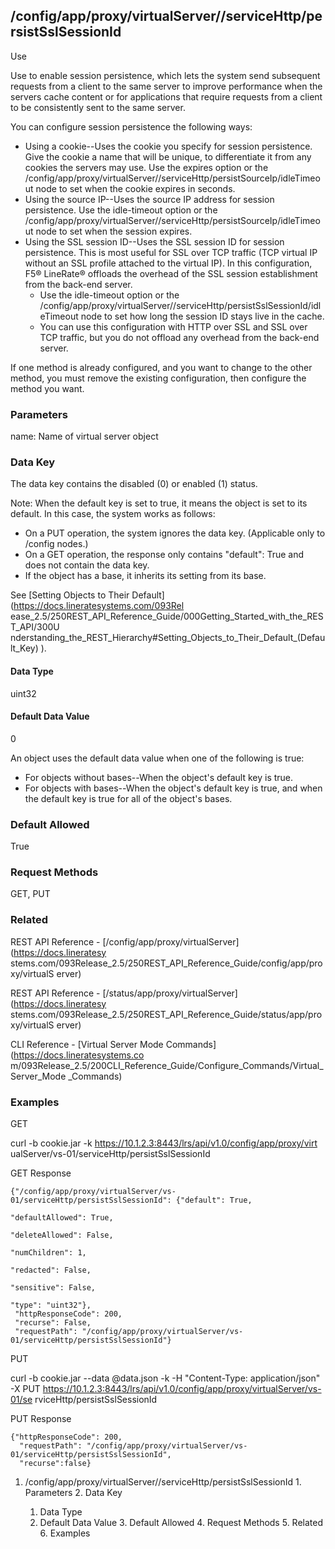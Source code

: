 ## /config/app/proxy/virtualServer/<name>/serviceHttp/persistSslSessionId

Use

Use to enable session persistence, which lets the system send subsequent
requests from a client to the same server to improve performance when the
servers cache content or for applications that require requests from a client
to be consistently sent to the same server.

You can configure session persistence the following ways:

  * Using a cookie--Uses the cookie you specify for session persistence. Give the cookie a name that will be unique, to differentiate it from any cookies the servers may use. Use the expires option or the /config/app/proxy/virtualServer/<name>/serviceHttp/persistSourceIp/idleTimeout node to set when the cookie expires in seconds.
  * Using the source IP--Uses the source IP address for session persistence. Use the idle-timeout option or the /config/app/proxy/virtualServer/<name>/serviceHttp/persistSourceIp/idleTimeout node to set when the session expires.
  * Using the SSL session ID--Uses the SSL session ID for session persistence. This is most useful for SSL over TCP traffic (TCP virtual IP without an SSL profile attached to the virtual IP). In this configuration, F5® LineRate® offloads the overhead of the SSL session establishment from the back-end server.
    * Use the idle-timeout option or the /config/app/proxy/virtualServer/<name>/serviceHttp/persistSslSessionId/idleTimeout node to set how long the session ID stays live in the cache.
    * You can use this configuration with HTTP over SSL and SSL over TCP traffic, but you do not offload any overhead from the back-end server.

If one method is already configured, and you want to change to the other
method, you must remove the existing configuration, then configure the method
you want.

### Parameters

name: Name of virtual server object

### Data Key

The data key contains the disabled (0) or enabled (1) status.

Note: When the default key is set to true, it means the object is set to its
default. In this case, the system works as follows:

  * On a PUT operation, the system ignores the data key. (Applicable only to /config nodes.)
  * On a GET operation, the response only contains "default": True and does not contain the data key.
  * If the object has a base, it inherits its setting from its base.

See [Setting Objects to Their Default](https://docs.lineratesystems.com/093Rel
ease_2.5/250REST_API_Reference_Guide/000Getting_Started_with_the_REST_API/300U
nderstanding_the_REST_Hierarchy#Setting_Objects_to_Their_Default_(Default_Key)
).

#### Data Type

uint32

#### Default Data Value

0

An object uses the default data value when one of the following is true:

  * For objects without bases--When the object's default key is true.
  * For objects with bases--When the object's default key is true, and when the default key is true for all of the object's bases.

### Default Allowed

True

### Request Methods

GET, PUT

### Related

REST API Reference - [/config/app/proxy/virtualServer](https://docs.lineratesy
stems.com/093Release_2.5/250REST_API_Reference_Guide/config/app/proxy/virtualS
erver)

REST API Reference - [/status/app/proxy/virtualServer](https://docs.lineratesy
stems.com/093Release_2.5/250REST_API_Reference_Guide/status/app/proxy/virtualS
erver)

CLI Reference - [Virtual Server Mode Commands](https://docs.lineratesystems.co
m/093Release_2.5/200CLI_Reference_Guide/Configure_Commands/Virtual_Server_Mode
_Commands)

### Examples

GET

curl -b cookie.jar -k https://10.1.2.3:8443/lrs/api/v1.0/config/app/proxy/virt
ualServer/vs-01/serviceHttp/persistSslSessionId

GET Response

    
    
    {"/config/app/proxy/virtualServer/vs-01/serviceHttp/persistSslSessionId": {"default": True,
                                                                                "defaultAllowed": True,
                                                                                "deleteAllowed": False,
                                                                                "numChildren": 1,
                                                                                "redacted": False,
                                                                                "sensitive": False,
                                                                                "type": "uint32"},
     "httpResponseCode": 200,
     "recurse": False,
     "requestPath": "/config/app/proxy/virtualServer/vs-01/serviceHttp/persistSslSessionId"}
    

PUT

curl -b cookie.jar --data @data.json -k -H "Content-Type: application/json" -X
PUT https://10.1.2.3:8443/lrs/api/v1.0/config/app/proxy/virtualServer/vs-01/se
rviceHttp/persistSslSessionId

PUT Response

    
    
    {"httpResponseCode": 200,
      "requestPath": "/config/app/proxy/virtualServer/vs-01/serviceHttp/persistSslSessionId",
      "recurse":false}

  1. /config/app/proxy/virtualServer/<name>/serviceHttp/persistSslSessionId
    1. Parameters
    2. Data Key
      1. Data Type
      2. Default Data Value
    3. Default Allowed
    4. Request Methods
    5. Related
    6. Examples

